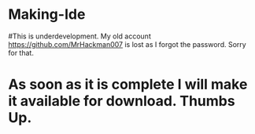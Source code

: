 # Making-Ide
#This is underdevelopment. My old account https://github.com/MrHackman007 is lost as I forgot the password. Sorry for that.
# As soon as it is complete I will make it available for download. Thumbs Up.
